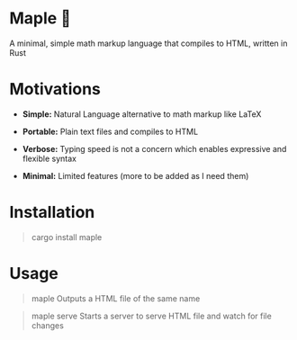 # Maple 🍁

A minimal, simple math markup language that compiles to HTML, written in Rust 


# Motivations

- **Simple:** Natural Language alternative to math markup like LaTeX

- **Portable:** Plain text files and compiles to HTML

- **Verbose:** Typing speed is not a concern which enables expressive and flexible syntax
  
- **Minimal:** Limited features (more to be added as I need them)


# Installation

> cargo install maple


# Usage

> maple <path to file>
Outputs a HTML file of the same name

> maple serve
Starts a server to serve HTML file and watch for file changes
